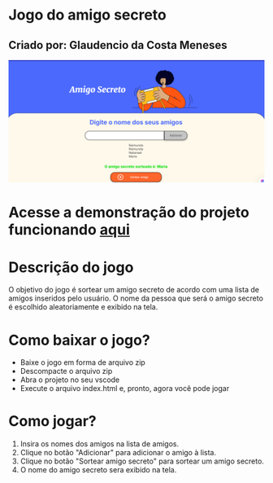 
# Jogo do amigo secreto

## Criado por: Glaudencio da Costa Meneses

<p float="left">
 <img src="assets/projeto.png" width="900"/>
</p>

# Acesse a demonstração do projeto funcionando [aqui](https://glaudencio12.github.io/challenge-amigo-secreto/)

# Descrição do jogo

O objetivo do jogo é sortear um amigo secreto de acordo com uma lista de amigos inseridos pelo usuário. O nome da pessoa que será o amigo secreto é escolhido aleatoriamente e exibido na tela.

# Como baixar o jogo?

- Baixe o jogo em forma de arquivo zip
- Descompacte o arquivo zip
- Abra o projeto no seu vscode
- Execute o arquivo index.html e, pronto, agora você pode jogar

# Como jogar?

1. Insira os nomes dos amigos na lista de amigos.
2. Clique no botão "Adicionar" para adicionar o amigo à lista.
3. Clique no botão "Sortear amigo secreto" para sortear um amigo secreto.
4. O nome do amigo secreto sera exibido na tela.




